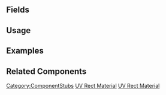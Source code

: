 <languages></languages> <translate>

## Fields

## Usage

## Examples

## Related Components

</translate>

[Category:ComponentStubs](Category:ComponentStubs "wikilink") [UV Rect
Material](Category:Components{{#translation:}} "wikilink") [UV Rect
Material](Category:Components:Assets:Materials:Special{{#translation:}} "wikilink")